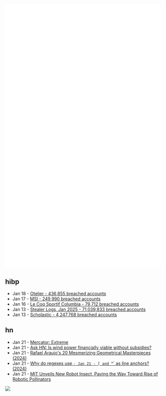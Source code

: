 ![Metrics](https://raw.githubusercontent.com/phixion/phixion/master/metrics.svg)

## hibp

<!--
for https://github.com/phixion/phixion/blob/main/.github/workflows/feeds.yml
-->
<!--START_SECTION:haveibeenpwnd-->
- Jan 18 - [Otelier - 436,855 breached accounts](https://haveibeenpwned.com/PwnedWebsites#Otelier)
- Jan 17 - [MSI - 249,990 breached accounts](https://haveibeenpwned.com/PwnedWebsites#MSI)
- Jan 16 - [Le Coq Sportif Columbia - 79,712 breached accounts](https://haveibeenpwned.com/PwnedWebsites#LeCoqSportif)
- Jan 13 - [Stealer Logs, Jan 2025 - 71,039,833 breached accounts](https://haveibeenpwned.com/PwnedWebsites#StealerLogsJan2025)
- Jan 13 - [Scholastic - 4,247,768 breached accounts](https://haveibeenpwned.com/PwnedWebsites#Scholastic)
<!--END_SECTION:haveibeenpwnd-->

## hn

<!--
for https://github.com/phixion/phixion/blob/main/.github/workflows/feeds.yml
-->
<!--START_SECTION:hn-->
- Jan 21 - [Mercator: Extreme](https://mrgris.com/projects/merc-extreme/)
- Jan 21 - [Ask HN: Is wind power financially viable without subsidies?](https://news.ycombinator.com/item?id=42783708)
- Jan 21 - [Rafael Araujo's 20 Mesmerizing Geometrical Masterpieces (2024)](https://abakcus.com/rafael-araujo-geometrical-masterpieces/)
- Jan 21 - [Why do regexes use `- Jan 21 - [ and `^` as line anchors? (2024)](https://buttondown.com/hillelwayne/archive/why-do-regexes-use-and-as-line-anchors/)
- Jan 21 - [MIT Unveils New Robot Insect, Paving the Way Toward Rise of Robotic Pollinators](https://thedebrief.org/mit-unveils-new-robot-insect-paving-the-way-toward-the-rise-of-robotic-pollinators/)
<!--END_SECTION:hn-->

<!--
for https://yhype.me
-->
![](https://hit.yhype.me/github/profile?user_id=13013670)
